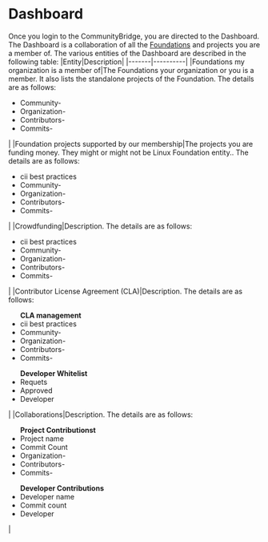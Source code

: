 # Dashboard

Once you login to the CommunityBridge, you are directed to the Dashboard. The Dashboard is a collaboration of all the [Foundations](https://github.com/communitybridge/communitybridge.github.io/blob/master/Foundation/what-are-foundations.md) and projects you are a member of. 
The various entities of the Dashboard are described in the following table:
|Entity|Description|
|-------|----------|
|Foundations my organization is a member of|The Foundations your organization or you is a member. It also lists the standalone projects of the Foundation. The details are as follows:<ul><li>Community-</li><li>Organization-</li><li>Contributors-</li><li>Commits-</li></ul>|
|Foundation projects supported by our membership|The projects you are funding money. They might or might not be Linux Foundation entity.. The details are as follows:<ul><li>cii best practices</li><li>Community-</li><li>Organization-</li><li>Contributors-</li><li>Commits-</li></ul>|
|Crowdfunding|Description. The details are as follows:<ul><li>cii best practices</li><li>Community-</li><li>Organization-</li><li>Contributors-</li><li>Commits-</li></ul>|
|Contributor License Agreement (CLA)|Description. The details are as follows:<ul>**CLA management**<li>cii best practices</li><li>Community-</li><li>Organization-</li><li>Contributors-</li><li>Commits-</li></ul><ul>**Developer Whitelist** <li>Requets</li><li>Approved</li><li>Developer</li></ul>|
|Collaborations|Description. The details are as follows:<ul>**Project Contributionst**<li>Project name</li><li>Commit Count</li><li>Organization-</li><li>Contributors-</li><li>Commits-</li></ul><ul>**Developer Contributions** <li>Developer name</li><li>Commit count</li><li>Developer</li></ul>|

